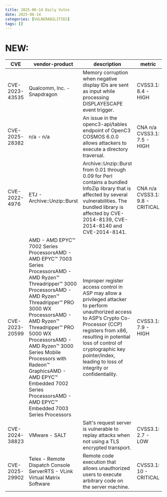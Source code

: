 ```yaml
---
title: 2025-06-14 Daily Vulns
date: 2025-06-14
categories: [VULNERABILITIES]
tags: []
---
```


# NEW:

| CVE            | vendor-product                                                                                                                                                                                                                                                                                                                                                                                         | description                                                                                                                                                                                                                                                                               | metric                          | Referenceurl                                                                                                                               | title                                                      | GithubURL                                                                                                                            |                                                                                                                                   |
| -------------- | ------------------------------------------------------------------------------------------------------------------------------------------------------------------------------------------------------------------------------------------------------------------------------------------------------------------------------------------------------------------------------------------------------ | ----------------------------------------------------------------------------------------------------------------------------------------------------------------------------------------------------------------------------------------------------------------------------------------- | ------------------------------- | ------------------------------------------------------------------------------------------------------------------------------------------ | ---------------------------------------------------------- | ------------------------------------------------------------------------------------------------------------------------------------ | --------------------------------------------------------------------------------------------------------------------------------- |
| CVE-2023-43535 | Qualcomm, Inc. - Snapdragon                                                                                                                                                                                                                                                                                                                                                                            | Memory corruption when negative display IDs are sent as input while processing DISPLAYESCAPE event trigger.                                                                                                                                                                               | CVSS3.1: 8.4 - HIGH             | [0](https://www.qualcomm.com/company/product-security/bulletins/february-2024-bulletin)                                                    | Exploitation: noneAutomatable: noTechnical Impact: partial | Improper Validation of Array Index in Display                                                                                        | [github](https://github.com/cisagov/vulnrichment/raw/933238660403d3eaa48507bcee3fa661e7f0f7fd/2023%2F43xxx%2FCVE-2023-43535.json) |
| CVE-2025-28382 | n/a - n/a                                                                                                                                                                                                                                                                                                                                                                                              | An issue in the openc3-api/tables endpoint of OpenC3 COSMOS 6.0.0 allows attackers to execute a directory traversal.                                                                                                                                                                      | CNA n/a CVSS3.1: 7.5 - HIGH     | [0](https://openc3.com/) [1](https://visionspace.com/openc3-cosmos-a-security-assessment-of-an-open-source-mission-framework/)             | Exploitation: pocAutomatable: yesTechnical Impact: partial | undefined                                                                                                                            | [github](https://github.com/cisagov/vulnrichment/raw/c57501065fb14ac3f8d0975a4441466dfb7c1319/2025%2F28xxx%2FCVE-2025-28382.json) |
| CVE-2022-4976  | ETJ - Archive::Unzip::Burst                                                                                                                                                                                                                                                                                                                                                                            | Archive::Unzip::Burst from 0.01 through 0.09 for Perl contains a bundled InfoZip library that is affected by several vulnerabilities. The bundled library is affected by CVE-2014-8139, CVE-2014-8140 and CVE-2014-8141.                                                                  | CNA n/a CVSS3.1: 9.8 - CRITICAL | [0](https://rt.cpan.org/Public/Bug/Display.html?id=143547)                                                                                 | Exploitation: noneAutomatable: yesTechnical Impact: total  | Archive::Unzip::Burst from 0.01 through 0.09 for Perl contains a bundled InfoZip library that is affected by several vulnerabilities | [github](https://github.com/cisagov/vulnrichment/raw/d148097b50e0f2453582236ff8857fb785fd14e3/2022%2F4xxx%2FCVE-2022-4976.json)   |
| CVE-2023-20599 | AMD - AMD EPYC™ 7002 Series ProcessorsAMD - AMD EPYC™ 7003 Series ProcessorsAMD - AMD Ryzen™ Threadripper™ 3000 ProcessorsAMD - AMD Ryzen™ Threadripper™ PRO 3000 WX ProcessorsAMD - AMD Ryzen™ Threadripper™ PRO 5000 WX ProcessorsAMD - AMD Ryzen™ 3000 Series Mobile Processors with Radeon™ GraphicsAMD - AMD EPYC™ Embedded 7002 Series ProcessorsAMD - AMD EPYC™ Embedded 7003 Series Processors | Improper register access control in ASP may allow a privileged attacker to perform unauthorized access to ASP’s Crypto Co-Processor (CCP) registers from x86, resulting in potential loss of control of cryptographic key pointer/index, leading to loss of integrity or confidentiality. | CVSS3.1: 7.9 - HIGH             | [0](https://www.amd.com/en/resources/product-security/bulletin/amd-sb-7039.html)                                                           | Exploitation: noneAutomatable: noTechnical Impact: total   | undefined                                                                                                                            | [github](https://github.com/cisagov/vulnrichment/raw/9aeb459df08dd1418fa8fb7f11e584e1a85ef6ff/2023%2F20xxx%2FCVE-2023-20599.json) |
| CVE-2024-38823 | VMware - SALT                                                                                                                                                                                                                                                                                                                                                                                          | Salt's request server is vulnerable to replay attacks when not using a TLS encrypted transport.                                                                                                                                                                                           | CVSS3.1: 2.7 - LOW              | [0](https://docs.saltproject.io/en/3006/topics/releases/3006.12.html) [1](https://docs.saltproject.io/en/3007/topics/releases/3007.4.html) | Exploitation: noneAutomatable: noTechnical Impact: partial | CVE-2024-38823 Salt Advisory                                                                                                         | [github](https://github.com/cisagov/vulnrichment/raw/ac6ee09a2d7a762ffb7564d48f97be31e8afd24e/2024%2F38xxx%2FCVE-2024-38823.json) |
| CVE-2025-29902 | Telex - Remote Dispatch Console ServerRTS - VLink Virtual Matrix Software                                                                                                                                                                                                                                                                                                                              | Remote code execution that allows unauthorized users to execute arbitrary code on the server machine.                                                                                                                                                                                     | CVSS3.1: 10 - CRITICAL          | [0](https://psirt.bosch.com/security-advisories/BOSCH-SA-992447.html)                                                                      | Exploitation: noneAutomatable: yesTechnical Impact: total  | undefined                                                                                                                            | [github](https://github.com/cisagov/vulnrichment/raw/268f516506c45cc681573cabd642029a1e6cb331/2025%2F29xxx%2FCVE-2025-29902.json) |